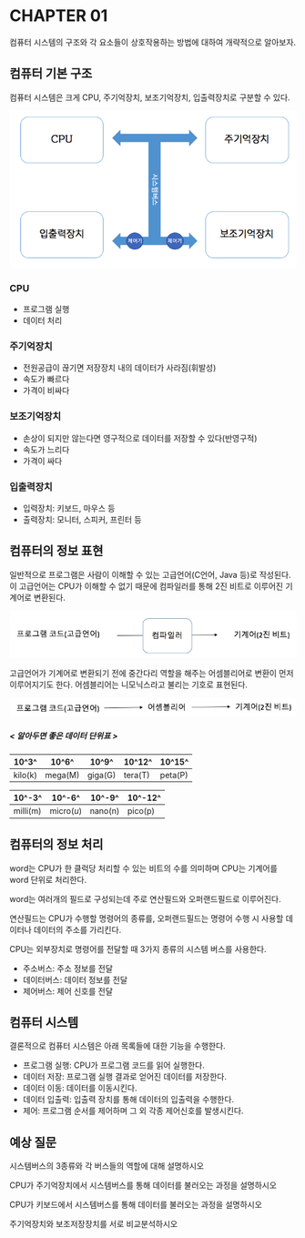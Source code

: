 # CHAPTER 01

컴퓨터 시스템의 구조와 각 요소들이 상호작용하는 방법에 대하여 개략적으로 알아보자.



## 컴퓨터 기본 구조

컴퓨터 시스템은 크게 CPU, 주기억장치, 보조기억장치, 입출력장치로 구분할 수 있다.

![picture1-1](./picture1-1.png)

### CPU

* 프로그램 실행
* 데이터 처리

### 주기억장치

* 전원공급이 끊기면 저장장치 내의 데이터가 사라짐(휘발성)
* 속도가 빠르다
* 가격이 비싸다

### 보조기억장치

* 손상이 되지만 않는다면 영구적으로 데이터를 저장할 수 있다(반영구적)
* 속도가 느리다
* 가격이 싸다

### 입출력장치

* 입력장치: 키보드, 마우스 등
* 출력장치: 모니터, 스피커, 프린터 등



## 컴퓨터의 정보 표현

일반적으로 프로그램은 사람이 이해할 수 있는 고급언어(C언어, Java 등)로 작성된다. 이 고급언어는 CPU가 이해할 수 없기 때문에 컴파일러를 통해 2진 비트로 이루어진 기계어로 변환된다.

![picture1-2](./picture1-2.png)

고급언어가 기계어로 변환되기 전에 중간다리 역할을 해주는 어셈블리어로 변환이 먼저 이루어지기도 한다. 어셈블리어는 니모닉스라고 불리는 기호로 표현된다.



![picture1-3](./picture1-3.png)



##### < 알아두면 좋은 데이터 단위표 >

| 10^3^   | 10^6^   | 10^9^   | 10^12^  | 10^15^  |
| ------- | ------- | ------- | ------- | ------- |
| kilo(k) | mega(M) | giga(G) | tera(T) | peta(P) |

| 10^-3^   | 10^-6^     | 10^-9^  | 10^-12^ |
| -------- | ---------- | ------- | ------- |
| milli(m) | micro($u$) | nano(n) | pico(p) |



## 컴퓨터의 정보 처리

word는 CPU가 한 클럭당 처리할 수 있는 비트의 수를 의미하며 CPU는 기계어를 word 단위로 처리한다.

word는 여러개의 필드로 구성되는데 주로 연산필드와 오퍼랜드필드로 이루어진다.

연산필드는 CPU가 수행할 명령어의 종류를, 오퍼랜드필드는 명령어 수행 시 사용할 데이터나 데이터의 주소를 가리킨다.

CPU는 외부장치로 명령어를 전달할 때 3가지 종류의 시스템 버스를 사용한다.

* 주소버스: 주소 정보를 전달
* 데이터버스: 데이터 정보를 전달
* 제어버스: 제어 신호를 전달



## 컴퓨터 시스템

결론적으로 컴퓨터 시스템은 아래 목록들에 대한 기능을 수행한다.

* 프로그램 실행: CPU가 프로그램 코드를 읽어 실행한다.
* 데이터 저장: 프로그램 실행 결과로 얻어진 데이터를 저장한다.
* 데이터 이동: 데이터를 이동시킨다.
* 데이터 입출력: 입출력 장치를 통해 데이터의 입출력을 수행한다.
* 제어: 프로그램 순서를 제어하며 그 외 각종 제어신호를 발생시킨다.



## 예상 질문

시스템버스의 3종류와 각 버스들의 역할에 대해 설명하시오

CPU가 주기억장치에서 시스템버스를 통해 데이터를 불러오는 과정을 설명하시오

CPU가 키보드에서 시스템버스를 통해 데이터를 불러오는 과정을 설명하시오

주기억장치와 보조저장장치를 서로 비교분석하시오